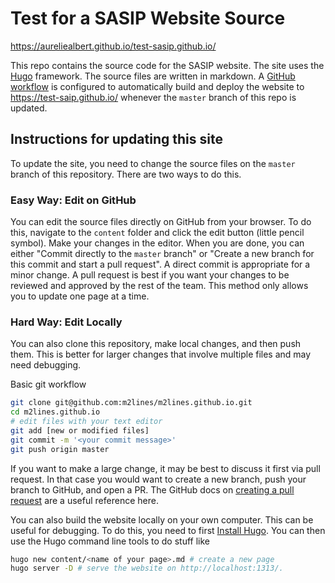 # Test for a SASIP Website Source

https://aureliealbert.github.io/test-sasip.github.io/

This repo contains the source code for the SASIP website.
The site uses the [Hugo](https://gohugo.io/) framework.
The source files are written in markdown.
A [GitHub workflow](https://github.com/m2lines/m2lines.github.io/blob/master/.github/workflows/build-and-deploy.yaml) is configured to automatically build and deploy the website to <https://test-saip.github.io/> whenever the `master` branch of this repo is updated.

## Instructions for updating this site

To update the site, you need to change the source files on the `master` branch of this repository.
There are two ways to do this.

### Easy Way: Edit on GitHub

You can edit the source files directly on GitHub from your browser.
To do this, navigate to the `content` folder and click the edit button (little pencil symbol).
Make your changes in the editor.
When you are done, you can either "Commit directly to the `master` branch" or "Create a new branch for this commit and start a pull request".
A direct commit is appropriate for a minor change.
A pull request is best if you want your changes to be reviewed and approved by the rest of the team.
This method only allows you to update one page at a time.

### Hard Way: Edit Locally

You can also clone this repository, make local changes, and then push them.
This is better for larger changes that involve multiple files and may need debugging.

Basic git workflow
```bash
git clone git@github.com:m2lines/m2lines.github.io.git
cd m2lines.github.io
# edit files with your text editor
git add [new or modified files]
git commit -m '<your commit message>'
git push origin master
```

If you want to make a large change, it may be best to discuss it first via pull request.
In that case you would want to create a new branch, push your branch to GitHub, and open a PR.
The GitHub docs on [creating a pull request](https://docs.github.com/en/free-pro-team@latest/github/collaborating-with-issues-and-pull-requests/creating-a-pull-request) are a useful reference here.

You can also build the website locally on your own computer.
This can be useful for debugging.
To do this, you need to first [Install Hugo](https://gohugo.io/getting-started/quick-start/).
You can then use the Hugo command line tools to do stuff like
```bash
hugo new content/<name of your page>.md # create a new page
hugo server -D # serve the website on http://localhost:1313/.
```

